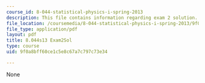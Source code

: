 ```yaml
---
course_id: 8-044-statistical-physics-i-spring-2013
description: This file contains information regarding exam 2 solution.
file_location: /coursemedia/8-044-statistical-physics-i-spring-2013/9f0a8bff60ce1c5e8c67a7c797c73e34_MIT8_044S14_exam2sol_03.pdf
file_type: application/pdf
layout: pdf
title: 8.044s13 Exam2Sol
type: course
uid: 9f0a8bff60ce1c5e8c67a7c797c73e34

---
```

None